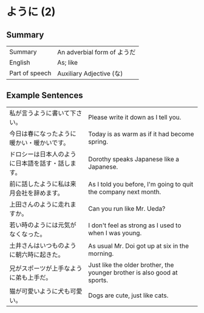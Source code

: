 # ように (2)

## Summary

<table><tr>   <td>Summary</td>   <td>An adverbial form of ようだ</td></tr><tr>   <td>English</td>   <td>As; like</td></tr><tr>   <td>Part of speech</td>   <td>Auxiliary Adjective (な)</td></tr></table>

## Example Sentences

<table><tr>   <td>私が言うように書いて下さい。</td>   <td>Please write it down as I tell you.</td></tr><tr>   <td>今日は春になったように暖かい・暖かいです。</td>   <td>Today is as warm as if it had become spring.</td></tr><tr>   <td>ドロシーは日本人のように日本語を話す・話します。</td>   <td>Dorothy speaks Japanese like a Japanese.</td></tr><tr>   <td>前に話したように私は来月会社を辞めます。</td>   <td>As I told you before, I'm going to quit the company next month.</td></tr><tr>   <td>上田さんのように走れますか。</td>   <td>Can you run like Mr. Ueda?</td></tr><tr>   <td>若い時のようには元気がなくなった。</td>   <td>I don't feel as strong as I used to when I was young.</td></tr><tr>   <td>土井さんはいつものように朝六時に起きた。</td>   <td>As usual Mr. Doi got up at six in the morning.</td></tr><tr>   <td>兄がスポーツが上手なように弟も上手だ。</td>   <td>Just like the older brother, the younger brother is also good at sports.</td></tr><tr>   <td>猫が可愛いように犬も可愛い。</td>   <td>Dogs are cute, just like cats.</td></tr></table>

